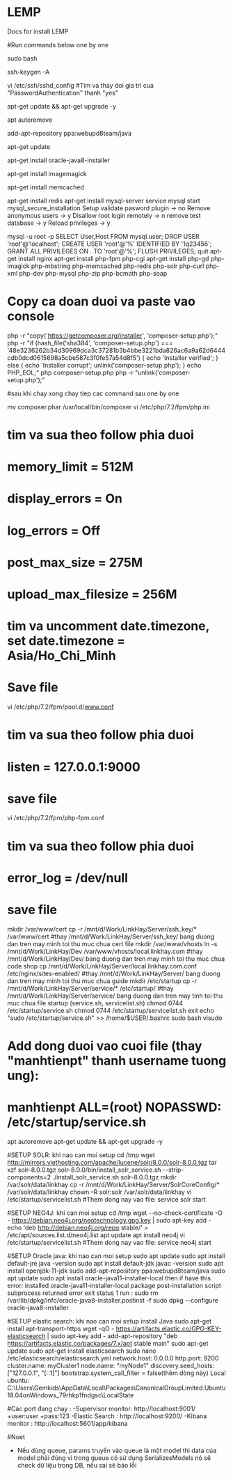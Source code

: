 # LEMP
Docs for install LEMP

#Run commands below one by one

sudo bash

ssh-keygen -A

vi /etc/ssh/sshd_config #Tim va thay doi gia tri cua "PasswordAuthentication" thanh "yes"

apt-get update && apt-get upgrade -y

apt autoremove

add-apt-repository ppa:webupd8team/java

apt-get update

apt-get install oracle-java8-installer

apt-get install imagemagick

apt-get install memcached

apt-get install redis
apt-get install mysql-server
service mysql start
mysql_secure_installation
Setup validate pasword plugin -> no
Remove anonymous users -> y
Disallow root login remotely -> n
remove test database -> y 
Reload privileges -> y

mysql -u root -p
SELECT User,Host FROM mysql.user;
DROP USER 'root'@'localhost';
CREATE USER 'root'@'%' IDENTIFIED BY '1q23456';
GRANT ALL PRIVILEGES ON *.* TO 'root'@'%';
FLUSH PRIVILEGES;
quit
apt-get install nginx
apt-get install php-fpm php-cgi
apt-get install php-gd php-imagick php-mbstring php-memcached php-redis php-solr php-curl php-xml php-dev php-mysql php-zip php-bcmath php-soap
# Copy ca doan duoi va paste vao console

php -r "copy('https://getcomposer.org/installer', 'composer-setup.php');"
php -r "if (hash_file('sha384', 'composer-setup.php') === '48e3236262b34d30969dca3c37281b3b4bbe3221bda826ac6a9a62d6444cdb0dcd0615698a5cbe587c3f0fe57a54d8f5') { echo 'Installer verified'; } else { echo 'Installer corrupt'; unlink('composer-setup.php'); } echo PHP_EOL;"
php composer-setup.php
php -r "unlink('composer-setup.php');"

#sau khi chay xong chay tiep cac command sau one by one

mv composer.phar /usr/local/bin/composer
vi /etc/php/7.2/fpm/php.ini
# tim va sua theo follow phia duoi
# memory_limit = 512M
# display_errors = On
# log_errors = Off
# post_max_size = 275M
# upload_max_filesize = 256M
# tim va uncomment date.timezone, set date.timezone = Asia/Ho_Chi_Minh
# Save file
vi /etc/php/7.2/fpm/pool.d/www.conf
# tim va sua theo follow phia duoi
# listen = 127.0.0.1:9000
# save file
vi /etc/php/7.2/fpm/php-fpm.conf
# tim va sua theo follow phia duoi
# error_log = /dev/null
# save file

mkdir /var/www/cert
cp -r /mnt/d/Work/LinkHay/Server/ssh_key/* /var/www/cert #thay /mnt/d/Work/LinkHay/Server/ssh_key/ bang duong dan tren may minh toi thu muc chua cert file
mkdir /var/www/vhosts
ln -s /mnt/d/Work/LinkHay/Dev /var/www/vhosts/local.linkhay.com #thay /mnt/d/Work/LinkHay/Dev/ bang duong dan tren may minh toi thu muc chua code shop
cp /mnt/d/Work/LinkHay/Server/local.linkhay.com.conf /etc/nginx/sites-enabled/ #thay /mnt/d/Work/LinkHay/Server/ bang duong dan tren may minh toi thu muc chua guide
mkdir /etc/startup
cp -r /mnt/d/Work/LinkHay/Server/service/* /etc/startup/ #thay /mnt/d/Work/LinkHay/Server/service/ bang duong dan tren may tinh toi thu muc chua file startup (service.sh, servicelist.sh)
chmod 0744 /etc/startup/service.sh
chmod 0744 /etc/startup/servicelist.sh
exit
echo "sudo /etc/startup/service.sh" >> /home/$USER/.bashrc
sudo bash
visudo
# Add dong duoi vao cuoi file (thay "manhtienpt" thanh username tuong ung):
# manhtienpt ALL=(root) NOPASSWD: /etc/startup/service.sh
apt autoremove
apt-get update && apt-get upgrade -y


#SETUP SOLR: khi nao can moi setup
cd /tmp
wget  http://mirrors.viethosting.com/apache/lucene/solr/8.0.0/solr-8.0.0.tgz
tar xzf solr-8.0.0.tgz solr-8.0.0/bin/install_solr_service.sh --strip-components=2
./install_solr_service.sh solr-8.0.0.tgz
mkdir /var/solr/data/linkhay
cp -r /mnt/d/Work/LinkHay/Server/SolrCoreConfig/* /var/solr/data/linkhay
chown -R solr:solr /var/solr/data/linkhay
vi /etc/startup/servicelist.sh #Them dong nay vao file: service solr start

#SETUP NEO4J: khi can moi setup
cd /tmp
wget --no-check-certificate -O - https://debian.neo4j.org/neotechnology.gpg.key | sudo apt-key add -
echo 'deb http://debian.neo4j.org/repo stable/' > /etc/apt/sources.list.d/neo4j.list
apt update
apt install neo4j
vi /etc/startup/servicelist.sh 
#Them dong nay vao file: service neo4j start

#SETUP Oracle java: khi nao can moi setup
sudo apt update
sudo apt install default-jre
java -version
sudo apt install default-jdk
javac -version
sudo apt install openjdk-11-jdk
sudo add-apt-repository ppa:webupd8team/java
sudo apt update
sudo apt install oracle-java11-installer-local
then if have this error: installed oracle-java11-installer-local package post-installation script subprocess returned error exit status 1
run :
sudo rm /var/lib/dpkg/info/oracle-java8-installer.postinst -f
sudo dpkg --configure oracle-java8-installer

#SETUP elastic search: khi nao can moi setup
install Java
sudo apt-get install apt-transport-https
wget -qO - https://artifacts.elastic.co/GPG-KEY-elasticsearch | sudo apt-key add -
add-apt-repository "deb https://artifacts.elastic.co/packages/7.x/apt stable main"
sudo apt-get update
sudo apt-get install elasticsearch
sudo nano /etc/elasticsearch/elasticsearch.yml
network.host: 0.0.0.0
http.port: 9200
cluster.name: myCluster1
node.name: "myNode1"
discovery.seed_hosts: ["127.0.0.1", "[::1]"]
bootstrap.system_call_filter = false(thêm dòng này)
Local ubuntu: C:\Users\Gemkids\AppData\Local\Packages\CanonicalGroupLimited.Ubuntu18.04onWindows_79rhkp1fndgsc\LocalState

#Các port đang chạy :
-Supervisor monitor:  http://localhost:9001/
	+user:user
	+pass:123
-Elastic Search : http://localhost:9200/
-Kibana monitor : http://localhost:5601/app/kibana

#Noet 
- Nếu dùng queue, params truyền vào queue là một model thì data của model phải đúng vì trong queue có 
sử dụng SerializesModels nó sẽ check dữ liệu trong DB, nếu sai sẽ báo lỗi
